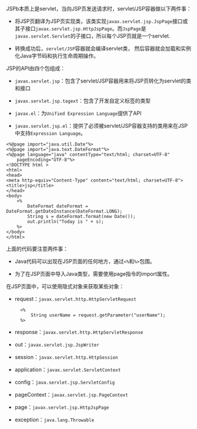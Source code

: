 JSPb本质上是servlet，当向JSP页发送请求时，servlet/JSP容器做以下两件事：

* 将JSP页翻译为JSP页实现类，该类实现`javax.servlet.jsp.JspPage`接口或其子接口`javax.servlet.jsp.HttpJspPage`。而`JspPage`是`javax.servlet.Servlet`的子接口，所以每个JSP页就是一个servlet.

* 转换成功后，`servlet/JSP`容器就会编译servlet类， 然后容器就会加载和实例化Java字节码和执行生命周期操作。

JSP的API由四个包组成：

* `javax.servlet.jsp`：包含了servlet/JSP容器用来将JSP页转化为servlet的类和接口

* `javax.servlet.jsp.tagext`：包含了开发自定义标签的类型

* `javax.el`：为`Unified Expression Language`提供了API

* `javax.servlet.jsp.el`：提供了必须被servlet/JSP容器支持的类用来在JSP中支持`Expression Language`。


```
<%@page import="java.util.Date"%>
<%@page import="java.text.DateFormat"%>
<%@page language="java" contentType="text/html; charset=UTF-8"
    pageEncoding="UTF-8"%>
<!DOCTYPE html >
<html>
<head>
<meta http-equiv="Content-Type" content="text/html; charset=UTF-8">
<title>jsp</title>
</head>
<body>
	<%
		DateFormat dateFormat = DateFormat.getDateInstance(DateFormat.LONG);
		String s = dateFormat.format(new Date());
		out.println("Today is " + s);
	%>
</body>
</html>
```

上面的代码要注意两件事：

* Java代码可以出现在JSP页面的任何地方，通过`<%`和`%>`包围。

* 为了在JSP页面中导入Java类型，需要使用page指令的import属性。


在JSP页面中，可以使用隐式对象来获取某些对象：

* request：`javax.servlet.http.HttpServletRequest`

		<%
			String userName = request.getParameter("userName");
		%>
* response：`javax.servlet.http.HttpServletResponse`

* out：`javax.servlet.jsp.JspWriter`

* session：`javax.servlet.http.HttpSession`

* application：`javax.servlet.ServletContext`

* config：`java.servlet.jsp.ServletConfig`

* pageContext：`javax.servlet.jsp.PageContext`

* page：`javax.servlet.jsp.HttpJspPage`

* exception：`java.lang.Throwable`




